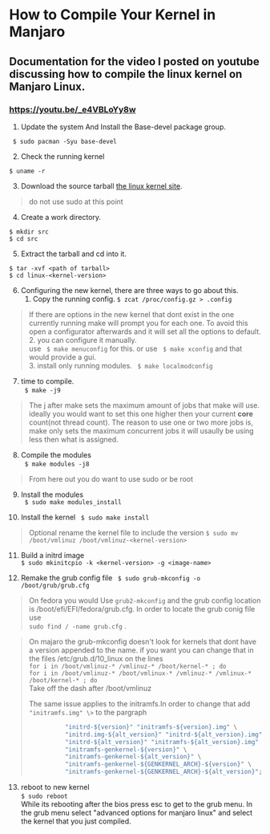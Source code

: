 # How to Compile Your Kernel in Manjaro
## Documentation for the video I posted on youtube discussing how to compile the linux kernel on Manjaro Linux.
### https://youtu.be/_e4VBLoYy8w
1. Update the system And Install the Base-devel package group.

``` $ sudo pacman -Syu base-devel```

2. Check the running kernel

``` $ uname -r ```

3. Download the source tarball [the linux kernel site](https://www.kernel.org).

> do not use sudo at this point
4. Create a work directory.
```
$ mkdir src
$ cd src 
```
5. Extract the tarball and cd into it.
```
$ tar -xvf <path of tarball>
$ cd linux-<kernel-version>
```
6. Configuring the new kernel, there are three ways to go about this.
    1. Copy the running config. 
  ``` $ zcat /proc/config.gz > .config ```
> If there are options in the new kernel that dont exist in the one currently running make will prompt you for each one. To avoid this open a configurator afterwards and it will set all the options to default.  
    2. you can configure it manually.   
    use ``` $ make menuconfig``` for this.
    or use ``` $ make xconfig``` and that would provide a gui.  
    3. install only running modules.
    ``` $ make localmodconfig```
    
7. time to compile.  
``` $ make -j9```
> The j after make sets the maximum amount of jobs that make will use. ideally you would want to set this one higher then your current **core** count(not thread count). The reason to use one or two more jobs is, make only sets the maximum concurrent jobs it will usaully be using less then what is assigned.

8. Compile the modules  
``` $ make modules -j8```


> From here out you do want to use sudo or be root 
9. Install the modules  
``` $ sudo make modules_install```  

10. Install the kernel
``` $ sudo make install```
> Optional rename the kernel file to include the version ```$ sudo mv /boot/vmlinuz /boot/vmlinuz-<kernel-version>``` 
11. Build a initrd image  
``` $ sudo mkinitcpio -k <kernel-version> -g <image-name> ```

12. Remake the grub config file
``` $ sudo grub-mkconfig -o /boot/grub/grub.cfg```
> On fedora you would Use ```grub2-mkconfig``` and the grub config location is /boot/efi/EFI/fedora/grub.cfg. In order to locate the grub conig file use  
> ```sudo find / -name grub.cfg``` .

> On majaro the grub-mkconfig doesn't look for kernels that dont have a version appended to the name. if you want you can change that in the files /etc/grub.d/10_linux
> on the lines  
> ``` for i in /boot/vmlinuz-* /vmlinuz-* /boot/kernel-* ; do ```  
> ``` for i in /boot/vmlinuz-* /boot/vmlinux-* /vmlinuz-* /vmlinux-* /boot/kernel-* ; do ```  
> Take off the dash after /boot/vmlinuz
> 
> The same issue applies to the initramfs.In order to change that add ``` "initramfs.img" \> ```
> to the pargraph
> ``` for i in "initrd.img-${version}" "initrd-${version}.img" "initrd-${version}.gz" \
>           "initrd-${version}" "initramfs-${version}.img" \
>           "initrd.img-${alt_version}" "initrd-${alt_version}.img" \
>           "initrd-${alt_version}" "initramfs-${alt_version}.img" \
>           "initramfs-genkernel-${version}" \
>           "initramfs-genkernel-${alt_version}" \
>           "initramfs-genkernel-${GENKERNEL_ARCH}-${version}" \
>           "initramfs-genkernel-${GENKERNEL_ARCH}-${alt_version}"; do
> ```

13. reboot to new kernel  
``` $ sudo reboot ```  
While its rebooting after the bios press esc to get to the grub menu. In the grub menu select "advanced options for manjaro linux" and select the kernel that you just compiled.
 
